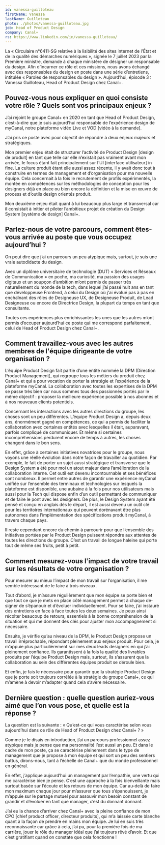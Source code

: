```yaml
---
id: vanessa-guilloteau
firstName: Vanessa
lastName: Guilloteau
photo: ./photos/vanessa-guilloteau.jpg
job: Head of Product Design
company: Canal+
rs: https://www.linkedin.com/in/vanessa-guilloteau/
---
```


<p class="fr-text--lead">La «&nbsp;Circulaire n°6411-SG relative à la lisibilité des sites internet de l'État et de la qualité des démarches numériques&nbsp;», signée le 7 juillet 2023 par la Première ministre, demande à chaque ministère de désigner un responsable du design. Afin d’incarner ce rôle et ces missions, nous avons échangé avec des responsables du design en poste dans une série d’entretiens, intitulée «&nbsp;Paroles de responsables du design&nbsp;». Aujourd’hui, épisode 3&nbsp;: Vanessa Guilloteau, <span lang="en">Head of Product Design</span> chez Canal+.</p>

<h2 class="fr-h6">Pouvez-vous nous expliquer en quoi consiste votre rôle&nbsp;? Quels sont vos principaux enjeux&nbsp;?</h2>

J’ai rejoint le groupe Canal+ en 2020 en tant que Head of Product Design, c’est-à-dire que je suis aujourd’hui responsable de l’expérience design de myCanal, notre plateforme vidéo <span lang="en">Live</span> et VOD [vidéo à la demande].

J’ai pris ce poste avec pour objectif de répondre à deux enjeux majeurs et stratégiques.

Mon premier enjeu était de structurer l’activité de <span lang="en">Product Design</span> [design de produit] en tant que telle car elle n’existait pas vraiment avant mon arrivée, le focus étant fait principalement sur l’UI [interface utilisateur] in fine. La culture produit étant elle aussi assez récente, il y avait donc tout à construire en termes de management et d’organisation pour ma nouvelle équipe. Cela concernait à la fois le recrutement de profils expérimentés, la montée en compétences sur les méthodologies de conception pour les designers déjà en place ou bien encore la définition et la mise en œuvre de process et d’outils design orientés produit.

Mon deuxième enjeu était quant à lui beaucoup plus large et transversal car il consistait à initier et piloter l’ambitieux projet de création du <span lang="en">Design System</span> [système de design] Canal+.

<h2 class="fr-h6">Parlez-nous de votre parcours, comment êtes-vous arrivée au poste que vous occupez aujourd’hui&nbsp;?</h2>

On peut dire que j’ai un parcours un peu atypique mais, surtout, je suis une vraie autodidacte du design.

Avec un diplôme universitaire de technologie (DUT) «&nbsp;Services et Réseaux de Communication&nbsp;» en poche, ma curiosité, ma passion des usages digitaux et un soupçon d’ambition m’ont permis de passer très naturellement du monde de la tech, dans lequel j’ai passé huit ans en tant que développeuse <span lang="en">Frontend</span>, à celui du Design où j'ai évolué pas à pas en enchaînant des rôles de Designeuse UX, de Designeuse Produit, de <span lang="en">Lead</span> Designeuse ou encore de Directrice Design, la plupart du temps en tant que consultante.

Toutes ces expériences plus enrichissantes les unes que les autres m’ont permis d’occuper aujourd’hui ce poste qui me correspond parfaitement, celui de <span lang="en">Head of Product Design</span> chez Canal+.

<h2 class="fr-h6">Comment travaillez-vous avec les autres membres de l'équipe dirigeante de votre organisation&nbsp;?</h2>

L’équipe <span lang="en">Product Design</span> fait partie d’une entité nommée la DPM (Direction Product Management), qui regroupe tous les métiers du produit chez Canal+ et qui a pour vocation de porter la stratégie et l’expérience de la plateforme myCanal. La collaboration avec toutes les expertises de la DPM se passe très bien car nous sommes tous des passionnés portés par le même objectif : proposer la meilleure expérience possible à nos abonnés et à nos nouveaux clients potentiels.

Concernant les interactions avec les autres directions du groupe, les choses sont un peu différentes. L’équipe <span lang="en">Product Design</span> a, depuis deux ans, énormément gagné en compétences, ce qui a permis de faciliter la collaboration avec certaines entités avec lesquelles il était, auparavant, parfois compliqué de communiquer. Et même si certaines incompréhensions perdurent encore de temps à autres, les choses changent dans le bon sens.

En effet, grâce à certaines initiatives novatrices pour le groupe, nous voyons une réelle évolution dans notre façon de travailler au quotidien. Par exemple, le fait de porter un sujet aussi stratégique et transverse que le <span lang="en">Design System</span> a été pour moi un atout majeur dans l’amélioration de la collaboration interne. Cet outil est devenu incontournable et ses bénéfices sont nombreux. Il permet entre autres de garantir une expérience myCanal unifiée sur l’ensemble des terminaux et technologies sur lesquels la plateforme est disponible, une aubaine à la fois pour nos utilisateurs mais aussi pour la Tech qui dispose enfin d’un outil permettant de communiquer et de faire le pont avec les designers. De plus, le <span lang="en">Design System</span> ayant été pensé et conçu en anglais dès le départ, il est aussi devenu un outil clé pour les territoires internationaux qui peuvent dorénavant être plus autonomes dans l’implémentation des spécifications produit myCanal, à travers chaque pays.

Il reste cependant encore du chemin à parcourir pour que l’ensemble des initiatives portées par le <span lang="en">Product Design</span> puissent répondre aux attentes de toutes les directions du groupe. C’est un travail de longue haleine qui porte tout de même ses fruits, petit à petit.

<h2 class="fr-h6">Comment mesurez-vous l'impact de votre travail sur les résultats de votre organisation&nbsp;?</h2>

Pour mesurer au mieux l’impact de mon travail sur l’organisation, il me semble intéressant de le faire à trois niveaux.

Tout d’abord, je m’assure régulièrement que mon équipe se porte bien et que tout ce que je mets en place côté management permet à chaque <span lang="en">designer</span> de s’épanouir et d’évoluer individuellement. Pour se faire, j’ai instauré des entretiens en face à face toutes les deux semaines. Je peux ainsi récolter beaucoup de retours, essentiels à la bonne compréhension de la situation et qui me donnent des clés pour ajuster mon accompagnement si nécessaire.

Ensuite, je vérifie qu’au niveau de la DPM, le <span lang="en">Product Design</span> propose un travail irréprochable, répondant pleinement aux enjeux produit. Pour cela, je m’appuie plus particulièrement sur mes deux <span lang="en">leads designers</span> en qui j’ai pleinement confiance. Ils garantissent à la fois la qualité des livrables produits par l’équipe <span lang="en">Product Design</span> mais, surtout, ils s’assurent que la collaboration au sein des différentes équipes produit se déroule bien.

Et enfin, je fais le nécessaire pour garantir que la stratégie <span lang="en">Product Design</span> que je porte soit toujours corrélée à la stratégie du groupe Canal+, ce qui m’amène à devoir m’adapter quand cela s’avère nécessaire.

<h2 class="fr-h6">Dernière question&nbsp;: quelle question auriez-vous aimé que l’on vous pose, et quelle est la réponse&nbsp;?</h2>

La question est la suivante&nbsp;: «&nbsp;Qu’est-ce qui vous caractérise selon vous aujourd’hui dans ce rôle de <span lang="en">Head of Product Design</span> chez Canal+&nbsp;?&nbsp;»

Comme je le disais en introduction, j’ai un parcours professionnel assez atypique mais je pense que ma personnalité l’est aussi un peu. Et dans le cadre de mon poste, ça se caractérise pleinement dans le type de management que je propose à mon équipe et qui sort un peu des sentiers battus, dirons-nous, tant à l’échelle de Canal+ que du monde professionnel en général.

En effet, j’applique aujourd’hui un management par l’empathie, une vertu qui me caractérise bien je pense. C’est une approche à la fois bienveillante mais surtout basée sur l’écoute et les retours de mon équipe. Car au-delà de faire mon maximum chaque jour pour m’assurer que tous s’épanouissent, je m’appuie sur le partage mutuel pour assouvir mon besoin constant de grandir et d’évoluer en tant que manager, c’est du donnant donnant.

J’ai eu la chance d’arriver chez Canal+ avec la pleine confiance de mon <span lang="en">CPO</span> [<span lang="en">chief product officer</span>, directeur produits], qui m’a laissée carte blanche quant à la façon de prendre en mains mon équipe. Je lui en suis très reconnaissante car grâce à cela, j’ai pu, pour la première fois de ma carrière, jouer le rôle du manager idéal que j’ai toujours rêvé d’avoir. Et que c’est gratifiant quand on constate que cela fonctionne&nbsp;!
